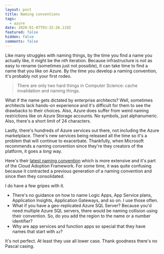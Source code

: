 ```yaml
---
layout: post
title: Naming conventions
tags:
  - azure
date: 2020-01-07T03:32:26.119Z
featured: false
hidden: false
comments: false
---
```

Like many struggles with naming things, by the time you find a name you actually like, it might be the _nth_ iteration. Because infrastructure is not as easy to rename (sometimes just not possible), it can take time to find a name that you like on Azure. By the time you develop a naming convention, it's probably not your first rodeo.

<!--more-->

> There are only two hard things in Computer Science: cache invalidation and naming things.

What if the name gets dictated by enterprise architects? Well, sometimes architects lack hands-on experience and it's difficult for them to see the drawbacks to their choices. Also, Azure does suffer from weird naming restrictions like on Azure Storage accounts. No symbols, just alphanumeric. Also, there's a short limit of 24 characters.

Lastly, there's hundreds of Azure services out there, not including the Azure marketplace. There's new services being released all the time so it's a problem that will continue to exacerbate. Thankfully, when Microsoft recommends a naming convention since they're they creators of the platform, it goes a _long_ way. 

Here's their [latest naming convention](https://docs.microsoft.com/en-us/azure/cloud-adoption-framework/ready/azure-best-practices/naming-and-tagging) which is more extensive and it's part of the Cloud Adoption Framework. For some time, it was quite confusing because it contracted a previous generation of a naming convention and since then they consolidated. 

I do have a few gripes with it. 

- There's no guidance on how to name Logic Apps, App Service plans, Application Insights, Application Gateways, and so on. I use those often.
- What if you have a geo-replicated Azure SQL Server? Because you'd need multiple Azure SQL servers, there would be naming collision using their convention. So, do you add the region to the name or a number identifier?
- Why are app services and function apps so special that they have names that start with `az`?

It's not perfect. At least they use all lower case. Thank goodness there's no Pascal casing.
